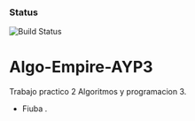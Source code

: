 

### Status
![Build Status](https://travis-ci.com/diaznicolasandres1/Algo-Empire-AYP3.svg?token=4LgUpS6rvXisEoAyjjAp&branch=master
)

# Algo-Empire-AYP3
Trabajo practico 2
Algoritmos y programacion 3.
- Fiuba
.
